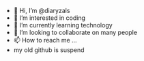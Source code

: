 - 👋 Hi, I’m @diaryzals
- 👀 I’m interested in coding
- 🌱 I’m currently learning technology
- 💞️ I’m looking to collaborate on many people 
- 📫 How to reach me ...
- my old github is suspend
<!---
diaryzals/diaryzals is a ✨ special ✨ repository because its `README.md` (this file) appears on your GitHub profile.
You can click the Preview link to take a look at your changes.
--->
